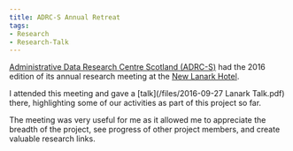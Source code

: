 ```yaml
---
title: ADRC-S Annual Retreat
tags:
- Research
- Research-Talk
---
```


[Administrative Data Research Centre Scotland (ADRC-S)](https://adrn.ac.uk/about/research-centre-scotland) had the 2016 edition of its annual research meeting at the [New Lanark Hotel](http://www.newlanarkhotel.co.uk/).

I attended this meeting and gave a [talk](/files/2016-09-27 Lanark Talk.pdf) there, highlighting some of our activities as part of this project so far.

The meeting was very useful for me as it allowed me to
appreciate the breadth of the project,
see progress of other project members,
and create valuable research links.
